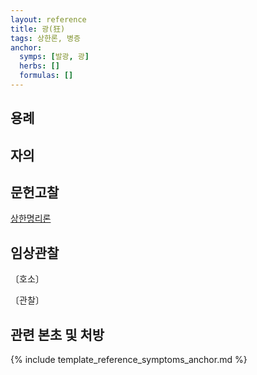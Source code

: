 ```yaml
---
layout: reference
title: 광(狂)
tags: 상한론, 병증
anchor:
  symps: [발광, 광]
  herbs: []
  formulas: []
---
```



## 용례


## 자의



## 문헌고찰

[상한명리론]({{site.baseurl}}{{reference/Books/Etc/상한명리론}}#발광)



## 임상관찰



〔호소〕



〔관찰〕




## 관련 본초 및 처방


{% include template_reference_symptoms_anchor.md %}
